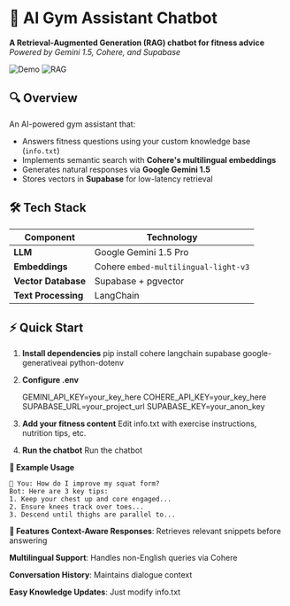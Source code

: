 # 💪 AI Gym Assistant Chatbot

**A Retrieval-Augmented Generation (RAG) chatbot for fitness advice**  
*Powered by Gemini 1.5, Cohere, and Supabase*

![Demo](https://img.shields.io/badge/Demo-Terminal_Interface-green) 
![RAG](https://img.shields.io/badge/Architecture-RAG-blue)

## 🔍 Overview
An AI-powered gym assistant that:
- Answers fitness questions using your custom knowledge base (`info.txt`)
- Implements semantic search with **Cohere's multilingual embeddings**
- Generates natural responses via **Google Gemini 1.5**
- Stores vectors in **Supabase** for low-latency retrieval

## 🛠️ Tech Stack
| Component          | Technology                          |
|--------------------|-------------------------------------|
| **LLM**            | Google Gemini 1.5 Pro               |
| **Embeddings**     | Cohere `embed-multilingual-light-v3`|
| **Vector Database**| Supabase + pgvector                 |
| **Text Processing**| LangChain                           |

## ⚡ Quick Start

1. **Install dependencies**
   pip install cohere langchain supabase google-generativeai python-dotenv

2. **Configure .env**

      GEMINI_API_KEY=your_key_here
      COHERE_API_KEY=your_key_here
      SUPABASE_URL=your_project_url
      SUPABASE_KEY=your_anon_key
3. **Add your fitness content**
    Edit info.txt with exercise instructions, nutrition tips, etc.
4. **Run the chatbot**
    Run the chatbot


**📖 Example Usage**

    💪 You: How do I improve my squat form?
    Bot: Here are 3 key tips:
    1. Keep your chest up and core engaged...
    2. Ensure knees track over toes...
    3. Descend until thighs are parallel to... 


**🎯 Features**
**Context-Aware Responses**: Retrieves relevant snippets before answering

**Multilingual Support**: Handles non-English queries via Cohere

**Conversation History**: Maintains dialogue context

**Easy Knowledge Updates**: Just modify info.txt    
